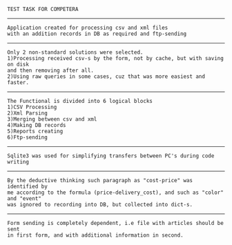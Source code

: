 
	TEST TASK FOR COMPETERA
------------------------------------------------------------------------------------------
	Application created for processing csv and xml files
	with an addition records in DB as required and ftp-sending
------------------------------------------------------------------------------------------
	Only 2 non-standard solutions were selected.
	1)Processing received csv-s by the form, not by cache, but with saving on disk
	and then removing after all.
	2)Using raw queries in some cases, cuz that was more easiest and faster.
------------------------------------------------------------------------------------------
	The Functional is divided into 6 logical blocks
	1)CSV Processing
	2)Xml Parsing
	3)Merging between csv and xml
	4)Making DB records
	5)Reports creating
	6)Ftp-sending
------------------------------------------------------------------------------------------
	Sqlite3 was used for simplifying transfers between PC's during code writing
------------------------------------------------------------------------------------------
	By the deductive thinking such paragraph as "cost-price" was identified by
	me according to the formula (price-delivery_cost), and such as "color" and "event"
	was ignored to recording into DB, but collected into dict-s.
------------------------------------------------------------------------------------------
	Form sending is completely dependent, i.e file with articles should be sent
	in first form, and with additional information in second.


